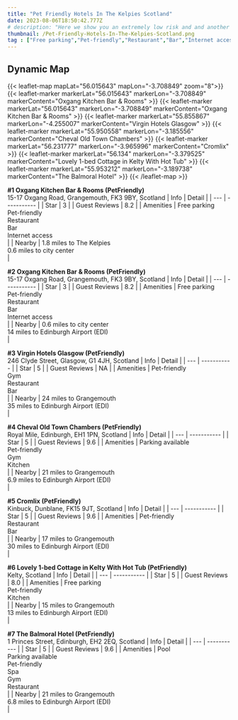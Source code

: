 ```yaml
---
title: "Pet Friendly Hotels In The Kelpies Scotland"
date: 2023-08-06T18:50:42.777Z
# description: "Here we show you an extremely low risk and and another medium risk approach to earn passive income "
thumbnail: /Pet-Friendly-Hotels-In-The-Kelpies-Scotland.png
tag : ["Free parking","Pet-friendly","Restaurant","Bar","Internet access","Gym","Parking available","Kitchen","Pool","Spa"]
---
```


## Dynamic Map
{{< leaflet-map  mapLat="56.015643" mapLon="-3.708849" zoom="8">}}
    {{< leaflet-marker markerLat="56.015643" markerLon="-3.708849" markerContent="Oxgang Kitchen Bar & Rooms" >}}
    {{< leaflet-marker markerLat="56.015643" markerLon="-3.708849" markerContent="Oxgang Kitchen Bar & Rooms" >}}
    {{< leaflet-marker markerLat="55.855867" markerLon="-4.255007" markerContent="Virgin Hotels Glasgow" >}}
    {{< leaflet-marker markerLat="55.950558" markerLon="-3.185556" markerContent="Cheval Old Town Chambers" >}}
    {{< leaflet-marker markerLat="56.231777" markerLon="-3.965996" markerContent="Cromlix" >}}
    {{< leaflet-marker markerLat="56.134" markerLon="-3.379525" markerContent="Lovely 1-bed Cottage in Kelty With Hot Tub" >}}
    {{< leaflet-marker markerLat="55.953212" markerLon="-3.189738" markerContent="The Balmoral Hotel" >}}
{{< /leaflet-map >}}


**#1 Oxgang Kitchen Bar & Rooms (PetFriendly)**<br>15-17 Oxgang Road, Grangemouth, FK3 9BY, Scotland
| Info | Detail |
| --- | ----------- |
| Star | 3 |
| Guest Reviews | 8.2 |
| Amenities | Free parking<br>Pet-friendly<br>Restaurant<br>Bar<br>Internet access<br> |
| Nearby | 1.8 miles to The Kelpies<br>0.6 miles to city center<br> |

**#2 Oxgang Kitchen Bar & Rooms (PetFriendly)**<br>15-17 Oxgang Road, Grangemouth, FK3 9BY, Scotland
| Info | Detail |
| --- | ----------- |
| Star | 3 |
| Guest Reviews | 8.2 |
| Amenities | Free parking<br>Pet-friendly<br>Restaurant<br>Bar<br>Internet access<br> |
| Nearby | 0.6 miles to city center<br>14 miles to Edinburgh Airport (EDI)<br> |

**#3 Virgin Hotels Glasgow (PetFriendly)**<br>246 Clyde Street, Glasgow, G1 4JH, Scotland
| Info | Detail |
| --- | ----------- |
| Star | 5 |
| Guest Reviews | NA |
| Amenities | Pet-friendly<br>Gym<br>Restaurant<br>Bar<br> |
| Nearby | 24 miles to Grangemouth<br>35 miles to Edinburgh Airport (EDI)<br> |

**#4 Cheval Old Town Chambers (PetFriendly)**<br>Royal Mile, Edinburgh, EH1 1PN, Scotland
| Info | Detail |
| --- | ----------- |
| Star | 5 |
| Guest Reviews | 9.6 |
| Amenities | Parking available<br>Pet-friendly<br>Gym<br>Kitchen<br> |
| Nearby | 21 miles to Grangemouth<br>6.9 miles to Edinburgh Airport (EDI)<br> |

**#5 Cromlix (PetFriendly)**<br>Kinbuck, Dunblane, FK15 9JT, Scotland
| Info | Detail |
| --- | ----------- |
| Star | 5 |
| Guest Reviews | 9.6 |
| Amenities | Pet-friendly<br>Restaurant<br>Bar<br> |
| Nearby | 17 miles to Grangemouth<br>30 miles to Edinburgh Airport (EDI)<br> |

**#6 Lovely 1-bed Cottage in Kelty With Hot Tub (PetFriendly)**<br>Kelty, Scotland
| Info | Detail |
| --- | ----------- |
| Star | 5 |
| Guest Reviews | 8.0 |
| Amenities | Free parking<br>Pet-friendly<br>Kitchen<br> |
| Nearby | 15 miles to Grangemouth<br>13 miles to Edinburgh Airport (EDI)<br> |

**#7 The Balmoral Hotel (PetFriendly)**<br>1 Princes Street, Edinburgh, EH2 2EQ, Scotland
| Info | Detail |
| --- | ----------- |
| Star | 5 |
| Guest Reviews | 9.6 |
| Amenities | Pool<br>Parking available<br>Pet-friendly<br>Spa<br>Gym<br>Restaurant<br> |
| Nearby | 21 miles to Grangemouth<br>6.8 miles to Edinburgh Airport (EDI)<br> |

